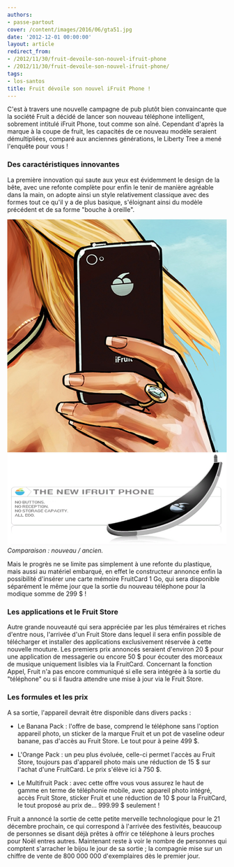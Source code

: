 ```yaml
---
authors:
- passe-partout
cover: /content/images/2016/06/gta51.jpg
date: '2012-12-01 00:00:00'
layout: article
redirect_from:
- /2012/11/30/fruit-devoile-son-nouvel-ifruit-phone
- /2012/11/30/fruit-devoile-son-nouvel-ifruit-phone/
tags:
- los-santos
title: Fruit dévoile son nouvel iFruit Phone !
---
```



C'est à travers une nouvelle campagne de pub plutôt bien convaincante que la société Fruit a décidé de lancer son nouveau téléphone intelligent, sobrement intitulé iFruit Phone, tout comme son aîné. Cependant d'après la marque à la coupe de fruit, les capacités de ce nouveau modèle seraient démultipliées, comparé aux anciennes générations, le Liberty Tree a mené l'enquête pour vous !

### Des caractéristiques innovantes

La première innovation qui saute aux yeux est évidemment le design de la bête, avec une refonte complète pour enfin le tenir de manière agréable dans la main, on adopte ainsi un style relativement classique avec des formes tout ce qu'il y a de plus basique, s'éloignant ainsi du modèle précédent et de sa forme "bouche à oreille".

![](/content/images/2016/06/ifruit.jpg)
![Comparaison : nouveau / ancien.](/content/images/2016/06/ifruit-ancien.png)
_Comparaison : nouveau / ancien._

Mais le progrès ne se limite pas simplement à une refonte du plastique, mais aussi au matériel embarqué, en effet le constructeur annonce enfin la possibilité d'insérer une carte mémoire FruitCard 1 Go, qui sera disponible séparément le même jour que la sortie du nouveau téléphone pour la modique somme de 299 $ !

### Les applications et le Fruit Store

Autre grande nouveauté qui sera appréciée par les plus téméraires et riches d'entre nous, l'arrivée d'un Fruit Store dans lequel il sera enfin possible de télécharger et installer des applications exclusivement réservée à cette nouvelle mouture. Les premiers prix annoncés seraient d'environ 20 $ pour une application de messagerie ou encore 50 $ pour écouter des morceaux de musique uniquement lisibles via la FruitCard. Concernant la fonction Appel, Fruit n'a pas encore communiqué si elle sera intégrée à la sortie du "téléphone" ou si il faudra attendre une mise à jour via le Fruit Store.

### Les formules et les prix

A sa sortie, l'appareil devrait être disponible dans divers packs :

- Le Banana Pack : l'offre de base, comprend le téléphone sans l'option appareil photo, un sticker de la marque Fruit et un pot de vaseline odeur banane, pas d'accès au Fruit Store. Le tout pour à peine 499 $.

- L'Orange Pack : un peu plus évoluée, celle-ci permet l'accès au Fruit Store, toujours pas d'appareil photo mais une réduction de 15 $ sur l'achat d'une FruitCard. Le prix s'élève ici à 750 $.

- Le Multifruit Pack : avec cette offre vous vous assurez le haut de gamme en terme de téléphonie mobile, avec appareil photo intégré, accès Fruit Store, sticker Fruit et une réduction de 10 $ pour la FruitCard, le tout proposé au prix de... 999.99 $ seulement !

Fruit a annoncé la sortie de cette petite merveille technologique pour le 21 décembre prochain, ce qui correspond à l'arrivée des festivités, beaucoup de personnes se disant déjà prêtes à offrir ce téléphone à leurs proches pour Noël entres autres. Maintenant reste à voir le nombre de personnes qui comptent s'arracher le bijou le jour de sa sortie ; la compagnie mise sur un chiffre de vente de 800 000 000 d'exemplaires dès le premier jour.